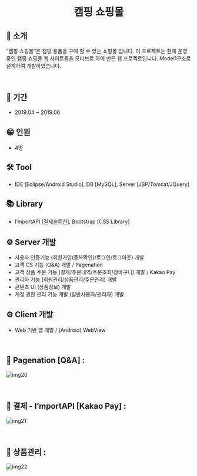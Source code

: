 <h1 align="center">
  캠핑 쇼핑몰
</h1>


## 👋 소개
“캠핑 쇼핑몰”은 캠핑 용품을 구매 할 수 있는 쇼핑몰 입니다. 이 프로젝트는 현재 운영
중인 캠핑 쇼핑몰 웹 사이트들을 모티브로 하여 만든 웹 프로젝트입니다.
Model1구조로 설계하여 개발하였습니다.



<br>


## 📅 기간
- 2019.04 ~ 2019.06

## 😁 인원
- 4명

## 🛠 Tool
-  IDE [Eclipse/Android Studio], DB [MySQL], Server [JSP/Tomcat/JQuery]

## 📚 Library
-  I’mportAPI [결제솔루션], Bootstrap [CSS Library]

## ⚙️ Server 개발 
- 사용자 인증기능 (회원가입(중복확인)/로그인/로그아웃) 개발
- 고객 CS 기능 (Q&A) 개발 / Pagenation
- 고객 상품 주문 기능 (결제/주문내역/주문조회/장바구니) 개발 / Kakao Pay
- 관리자 기능 (회원관리/상품관리/주문관리) 개발
- 콘텐츠 UI (상품정보) 개발
- 계정 권한 관리 기능 개발 (일반사용자/관리자) 개발

## ⚙️ Client 개발 
- Web 기반 앱 개발 / (Android) WebView

<br>

## 👀 Pagenation [Q&A] :
![img20](https://user-images.githubusercontent.com/39355400/161222946-681683a6-331c-4c9b-9a58-56afbde795e4.PNG)

<br>

## 👀 결제 - I’mportAPI [Kakao Pay] :
![img21](https://user-images.githubusercontent.com/39355400/161222953-df102ccd-a315-4e63-8a7b-456597e576bc.PNG)

<br>

## 👀 상품관리 :
![img22](https://user-images.githubusercontent.com/39355400/161224401-b32c6d0a-03cb-42d2-80bd-52ede1144c02.PNG)

